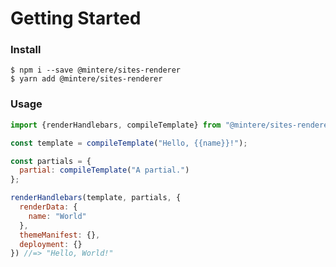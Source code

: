 # Getting Started

### Install

```
$ npm i --save @mintere/sites-renderer
$ yarn add @mintere/sites-renderer
```

### Usage

```javascript
import {renderHandlebars, compileTemplate} from "@mintere/sites-renderer";

const template = compileTemplate("Hello, {{name}}!");

const partials = {
  partial: compileTemplate("A partial.")
};

renderHandlebars(template, partials, {
  renderData: {
    name: "World"
  },
  themeManifest: {},
  deployment: {}
}) //=> "Hello, World!"
```



